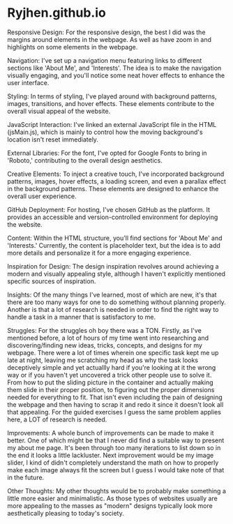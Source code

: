 # Ryjhen.github.io

Responsive Design:
For the responsive design, the best I did was the margins around elements in the webpage. As well as have zoom in and highlights on some elements in the webpage.

Navigation:
I've set up a navigation menu featuring links to different sections like 'About Me', and 'Interests'. The idea is to make the navigation visually engaging, and you'll notice some neat hover effects to enhance the user interface.

Styling:
In terms of styling, I've played around with background patterns, images, transitions, and hover effects. These elements contribute to the overall visual appeal of the website.

JavaScript Interaction:
I've linked an external JavaScript file in the HTML (jsMain.js), which is mainly to control how the moving background's location isn't reset immediately.

External Libraries:
For the font, I've opted for Google Fonts to bring in 'Roboto,' contributing to the overall design aesthetics.

Creative Elements:
To inject a creative touch, I've incorporated background patterns, images, hover effects, a loading screen, and even a parallax effect in the background patterns. These elements are designed to enhance the overall user experience.

GitHub Deployment:
For hosting, I've chosen GitHub as the platform. It provides an accessible and version-controlled environment for deploying the website.

Content:
Within the HTML structure, you'll find sections for 'About Me' and 'Interests.' Currently, the content is placeholder text, but the idea is to add more details and personalize it for a more engaging experience.

Inspiration for Design:
The design inspiration revolves around achieving a modern and visually appealing style, although I haven't explicitly mentioned specific sources of inspiration.

Insights:
Of the many things I've learned, most of which are new, it's that there are too many ways for one to do something without planning properly. Another is that a lot of research is needed in order to find the right way to handle a task in a manner that is satisfactory to me.

Struggles:
For the struggles oh boy there was a TON. Firstly, as I've mentioned before, a lot of hours of my time went into researching and discovering/finding new ideas, tricks, concepts, and designs for my webpage. 
There were a lot of times wherein one specific task kept me up late at night, leaving me scratching my head as why the task looks deceptively simple and yet actuallly hard if you're looking at it the wrong way or if you haven't yet uncovered a trick other people use to solve it. From how to put the sliding picture in the container and actually making them slide in their proper position, to figuring out the proper dimensions needed for everything to fit. That isn't even including the pain of designing the webpage and then having to scrap it and redo it since it doesn't look all that appealing. For the guided exercises I guess the same problem applies here, a LOT of research is needed.

Improvements:
A whole bunch of improvements can be made to make it better. One of which might be that I never did find a suitable way to present my about me page. It's been through too many iterations to list down so in the end it looks a little lackluster. Next improvement would be my image slider, I kind of didn't completely understand the math on how to properly make each image always fit the screen but I guess I would take note of that in the future. 

Other Thoughts:
My other thoughts would be to probably make something a little more easier and minimalistic. As those types of websites usually are more appealing to the masses as "modern" designs typically look more aesthetically pleasing to today's society.




